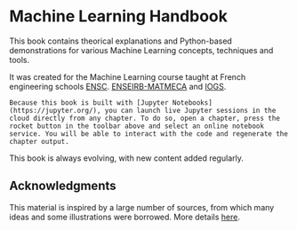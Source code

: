 # Machine Learning Handbook

This book contains theorical explanations and Python-based demonstrations for various Machine Learning concepts, techniques and tools.

It was created for the Machine Learning course taught at French engineering schools [ENSC](https://ensc.bordeaux-inp.fr). [ENSEIRB-MATMECA](https://enseirb-matmeca.bordeaux-inp.fr) and [IOGS](https://www.institutoptique.fr).

```{note}
Because this book is built with [Jupyter Notebooks](https://jupyter.org/), you can launch live Jupyter sessions in the cloud directly from any chapter. To do so, open a chapter, press the rocket button in the toolbar above and select an online notebook service. You will be able to interact with the code and regenerate the chapter output.
```

This book is always evolving, with new content added regularly.

## Acknowledgments

This material is inspired by a large number of sources, from which many ideas and some illustrations were borrowed. More details [here](./appendix/acknowledgments.md).
